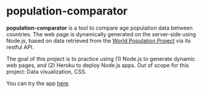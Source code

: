 # population-comparator

**population-comparator** is a tool to compare age population data between countries. The web page is dynamically generated on the server-side using Node.js, based on data retrieved from the [World Population Project](http://www.population.io/) via its restful API.

The goal of this project is to practice using (1) Node.js to generate dynamic web pages, and (2) Heroku to deploy Node.js apps. Out of scope for this project: Data visualization, CSS.

You can try the app [here](https://sleepy-citadel-38083.herokuapp.com/).